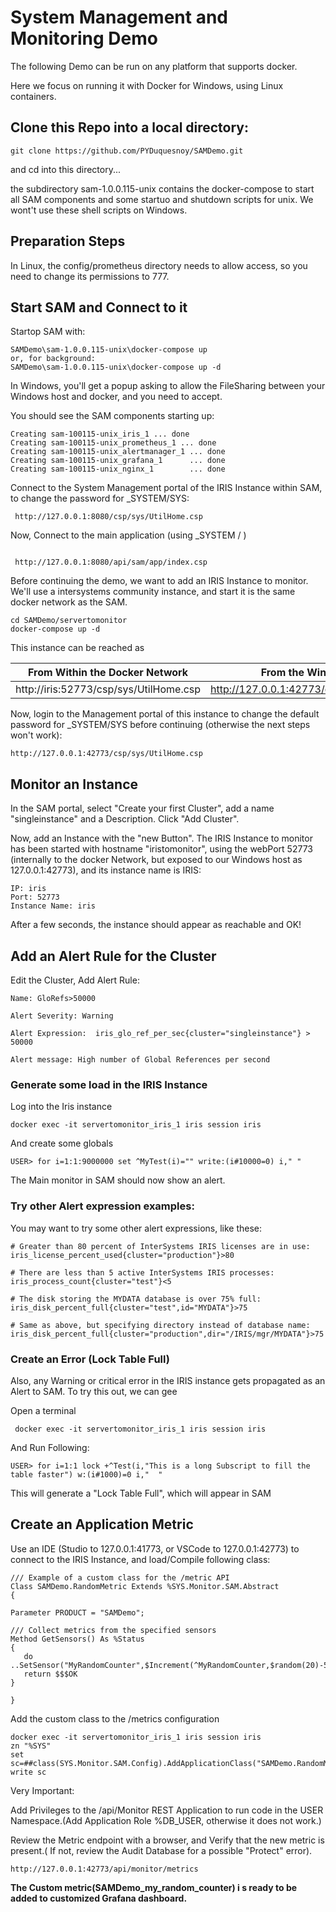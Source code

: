 # System Management and Monitoring Demo



The following Demo can be run on any platform that supports docker.

Here we focus on running it with Docker for Windows, using Linux containers.



## Clone this Repo into a local directory:

```
git clone https://github.com/PYDuquesnoy/SAMDemo.git
```

and cd into this directory...

the subdirectory sam-1.0.0.115-unix contains the docker-compose to start all SAM components and some startuo and shutdown scripts for unix. We wont't use these shell scripts on Windows. 

## Preparation Steps

In Linux, the config/prometheus directory needs to allow access, so you need to change its permissions to 777.



## Start SAM and Connect to it

Startop SAM with:

```
SAMDemo\sam-1.0.0.115-unix\docker-compose up 
or, for background:
SAMDemo\sam-1.0.0.115-unix\docker-compose up -d
```

In Windows, you'll get a popup asking to allow the FileSharing between your Windows host and docker, and you need to accept.

You should see the SAM components starting up:

```
Creating sam-100115-unix_iris_1 ... done
Creating sam-100115-unix_prometheus_1 ... done
Creating sam-100115-unix_alertmanager_1 ... done
Creating sam-100115-unix_grafana_1      ... done
Creating sam-100115-unix_nginx_1        ... done
```



Connect to the System Management portal of the IRIS Instance within SAM, to change the password for _SYSTEM/SYS:

```
 http://127.0.0.1:8080/csp/sys/UtilHome.csp
```

Now, Connect to the main application (using _SYSTEM / <New Password>)

```

 http://127.0.0.1:8080/api/sam/app/index.csp
```



Before continuing the demo, we want to add an IRIS Instance to monitor. We'll use a intersystems community instance, and start it is the same docker network as the SAM.

```
cd SAMDemo/servertomonitor
docker-compose up -d
```

This instance can be reached as 

| From Within the Docker Network         | From the Windows Host                       |
| -------------------------------------- | ------------------------------------------- |
| http://iris:52773/csp/sys/UtilHome.csp | http://127.0.0.1:42773/csp/sys/UtilHome.csp |

Now, login to the Management portal of this instance to change the default password for _SYSTEM/SYS before continuing (otherwise the next steps won't work):

```
http://127.0.0.1:42773/csp/sys/UtilHome.csp
```

 

## Monitor an Instance

In the SAM portal,  select "Create your first Cluster", add a name "singleinstance" and a Description. Click "Add Cluster".

Now, add an Instance with the "new Button". The IRIS Instance to monitor has been started with hostname "iristomonitor", using the webPort 52773 (internally to the docker Network, but exposed to our Windows host as 127.0.0.1:42773), and its instance name is IRIS:

```
IP: iris
Port: 52773
Instance Name: iris
```

After a few seconds, the instance should appear as reachable and OK!



## Add an Alert Rule for the Cluster

Edit the Cluster, Add Alert Rule:

```
Name: GloRefs>50000

Alert Severity: Warning

Alert Expression:  iris_glo_ref_per_sec{cluster="singleinstance"} > 50000

Alert message: High number of Global References per second
```



### Generate some load in the IRIS Instance

Log into the Iris instance

```
docker exec -it servertomonitor_iris_1 iris session iris
```

And create some globals

```
USER> for i=1:1:9000000 set ^MyTest(i)="" write:(i#10000=0) i," "
```

The Main monitor in SAM should now show an alert.



### Try other Alert expression examples:

You may want to try some other alert expressions, like these:

```
# Greater than 80 percent of InterSystems IRIS licenses are in use:
iris_license_percent_used{cluster="production"}>80

# There are less than 5 active InterSystems IRIS processes:
iris_process_count{cluster="test"}<5

# The disk storing the MYDATA database is over 75% full:
iris_disk_percent_full{cluster="test",id="MYDATA"}>75

# Same as above, but specifying directory instead of database name:
iris_disk_percent_full{cluster="production",dir="/IRIS/mgr/MYDATA"}>75

```



### Create an Error (Lock Table Full)

Also, any Warning or critical error in the IRIS instance gets propagated as an Alert to SAM.  To try this out, we can gee

Open a terminal 

```
 docker exec -it servertomonitor_iris_1 iris session iris
```

And Run Following:

```
USER> for i=1:1 lock +^Test(i,"This is a long Subscript to fill the table faster") w:(i#1000)=0 i,"  "
```

This will generate a "Lock Table Full", which will appear in SAM



## Create an Application Metric



Use an IDE (Studio to 127.0.0.1:41773, or VSCode to 127.0.0.1:42773) to connect to the IRIS Instance, and load/Compile following class:

```
/// Example of a custom class for the /metric API
Class SAMDemo.RandomMetric Extends %SYS.Monitor.SAM.Abstract
{

Parameter PRODUCT = "SAMDemo";

/// Collect metrics from the specified sensors
Method GetSensors() As %Status
{
   do ..SetSensor("MyRandomCounter",$Increment(^MyRandomCounter,$random(20)-5))
   return $$$OK
}

}

```



Add the custom class to the /metrics configuration

```
docker exec -it servertomonitor_iris_1 iris session iris
zn "%SYS"
set sc=##class(SYS.Monitor.SAM.Config).AddApplicationClass("SAMDemo.RandomMetric","USER")
write sc
```



Very Important:

Add Privileges to the /api/Monitor REST Application to run code in the USER Namespace.(Add Application Role %DB_USER, otherwise it does not work.)

Review the Metric endpoint with a browser, and Verify that the new metric is present.( If not, review the Audit Database for a possible "Protect" error).

```
http://127.0.0.1:42773/api/monitor/metrics
```



**The Custom metric(SAMDemo_my_random_counter) i s ready to be added to customized Grafana dashboard.**

